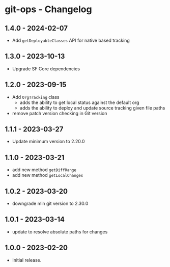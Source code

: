 # git-ops - Changelog

## 1.4.0 - 2024-02-07

- Add `getDeployableClasses` API for native based tracking

## 1.3.0 - 2023-10-13

- Upgrade SF Core dependencies

## 1.2.0 - 2023-09-15

- Add `OrgTracking` class
  - adds the ability to get local status against the default org
  - adds the ability to deploy and update source tracking given file paths
- remove patch version checking in Git version

## 1.1.1 - 2023-03-27

- Update minimum version to 2.20.0

## 1.1.0 - 2023-03-21

- add new method `getDiffRange`
- add new method `getLocalChanges`

## 1.0.2 - 2023-03-20

- downgrade min git version to 2.30.0

## 1.0.1 - 2023-03-14

- update to resolve absolute paths for changes

## 1.0.0 - 2023-02-20

- Initial release.
